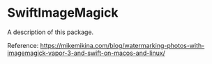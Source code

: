 # SwiftImageMagick

A description of this package.

Reference:
https://mikemikina.com/blog/watermarking-photos-with-imagemagick-vapor-3-and-swift-on-macos-and-linux/
